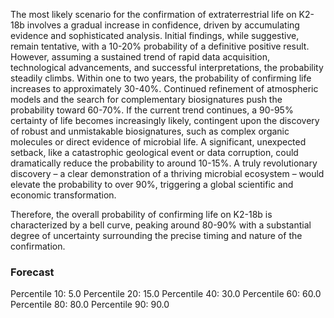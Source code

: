 The most likely scenario for the confirmation of extraterrestrial life on K2-18b involves a gradual increase in confidence, driven by accumulating evidence and sophisticated analysis. Initial findings, while suggestive, remain tentative, with a 10-20% probability of a definitive positive result. However, assuming a sustained trend of rapid data acquisition, technological advancements, and successful interpretations, the probability steadily climbs. Within one to two years, the probability of confirming life increases to approximately 30-40%. Continued refinement of atmospheric models and the search for complementary biosignatures push the probability toward 60-70%.  If the current trend continues, a 90-95% certainty of life becomes increasingly likely, contingent upon the discovery of robust and unmistakable biosignatures, such as complex organic molecules or direct evidence of microbial life. A significant, unexpected setback, like a catastrophic geological event or data corruption, could dramatically reduce the probability to around 10-15%.  A truly revolutionary discovery – a clear demonstration of a thriving microbial ecosystem – would elevate the probability to over 90%, triggering a global scientific and economic transformation.

Therefore, the overall probability of confirming life on K2-18b is characterized by a bell curve, peaking around 80-90% with a substantial degree of uncertainty surrounding the precise timing and nature of the confirmation.

### Forecast

Percentile 10: 5.0
Percentile 20: 15.0
Percentile 40: 30.0
Percentile 60: 60.0
Percentile 80: 80.0
Percentile 90: 90.0